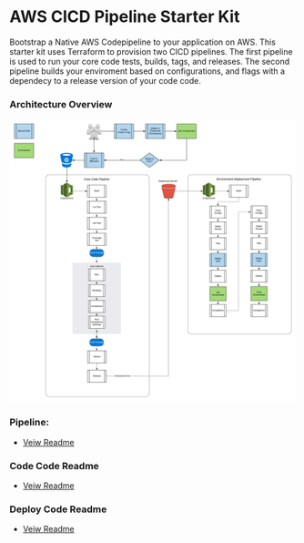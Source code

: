 # AWS CICD Pipeline Starter Kit

Bootstrap a Native AWS Codepipeline to your application on AWS. This starter kit uses Terraform to provision two CICD pipelines. The first pipeline is used to run your core code tests, builds, tags, and releases. The second pipeline builds your enviroment based on configurations, and flags with a dependecy to a release version of your code code. 

### Architecture Overview
![Architecture](codepipeline/assests/architecture.png)

### Pipeline:
* [Veiw Readme](codepipeline/README.md)

### Code Code Readme
* [Veiw Readme](core-code/README.md)


### Deploy Code Readme 
* [Veiw Readme](deploy-code/README.md)

